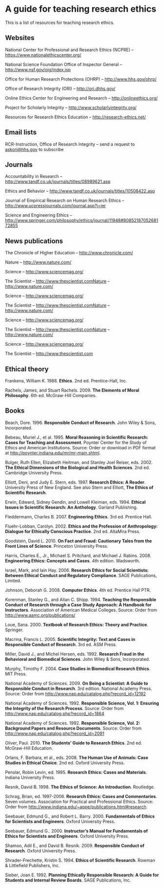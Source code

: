 # A guide for teaching research ethics

This is a list of resources for teaching research ethics.

## Websites
National Center for Professional and Research Ethics (NCPRE) – https://www.nationalethicscenter.org/

National Science Foundation Office of Inspector General – http://www.nsf.gov/oig/index.jsp

Office for Human Research Protections (OHRP) – http://www.hhs.gov/ohrp/

Office of Research Integrity (ORI) – http://ori.dhhs.gov/

Online Ethics Center for Engineering and Research – http://onlineethics.org/

Project for Scholarly Integrity – http://www.scholarlyintegrity.org/

Resources for Research Ethics Education – http://research-ethics.net/

## Email lists

RCR-Instruction, Office of Research Integrity – send a request to askori@hhs.gov to subscribe

## Journals 

Accountability in Research – http://www.tandf.co.uk/journals/titles/08989621.asp 

Ethics and Behavior – http://www.tandf.co.uk/journals/titles/10508422.asp

Journal of Empirical Research on Human Research Ethics – http://www.ucpressjournals.com/journal.asp?j=jer

Science and Engineering Ethics – http://www.springer.com/philosophy/ethics/journal/11948#8085218705268172855

## News publications

The Chronicle of Higher Education – http://www.chronicle.com/

Nature – http://www.nature.com/

Science – http://www.sciencemag.org/

The Scientist – http://www.thescientist.comNature – http://www.nature.com/

Science – http://www.sciencemag.org/

The Scientist – http://www.thescientist.comNature – http://www.nature.com/

Science – http://www.sciencemag.org/

The Scientist – http://www.thescientist.comNature – http://www.nature.com/

Science – http://www.sciencemag.org/

The Scientist – http://www.thescientist.com

## Ethical theory

Frankena, William K. 1988. __Ethics__. 2nd ed. Prentice-Hall, Inc.

Rachels, James, and Stuart Rachels. 2009. __The Elements of Moral Philosophy__. 6th ed. McGraw-Hill Companies.

## Books

Beach, Dore. 1996. __Responsible Conduct of Research__. John Wiley & Sons, Incorporated.

Bebeau, Muriel J., et al. 1995. __Moral Reasoning in Scientific Research: Cases for Teaching and Assessment__. Poynter Center for the Study of Ethics and American Institutions. Source: Order or download in PDF format at http://poynter.indiana.edu/mr/mr-main.shtml.

Bulger, Ruth Ellen, Elizabeth Heitman, and Stanley Joel Reiser, eds. 2002. __The Ethical Dimensions of the Biological and Health Sciences__. 2nd ed. Cambridge University Press.

Elliott, Deni, and Judy E. Stern, eds. 1997. __Research Ethics: A Reader__. University Press of New England. See also Stern and Elliott, __The Ethics of Scientific Research__.

Erwin, Edward, Sidney Gendin, and Lowell Kleiman, eds. 1994. __Ethical Issues in Scientific Research: An Anthology__. Garland Publishing.

Fleddermann, Charles B. 2007. __Engineering Ethics__. 3rd ed. Prentice Hall.

Fluehr-Lobban, Carolyn. 2002. __Ethics and the Profession of Anthropology: Dialogue for Ethically Conscious Practice__. 2nd ed. AltaMira Press.

Goodstein, David L. 2010. __On Fact and Fraud: Cautionary Tales from the Front Lines of Science__. Princeton University Press.

Harris, Charles E., Jr., Michael S. Pritchard, and Michael J. Rabins. 2008. __Engineering Ethics: Concepts and Cases__. 4th edition. Wadsworth.

Israel, Mark, and Iain Hay. 2006. __Research Ethics for Social Scientists: Between Ethical Conduct and Regulatory Compliance__. SAGE Publications, Limited.

Johnson, Deborah G. 2008. __Computer Ethics__. 4th ed. Prentice Hall PTR.

Korenman, Stanley G., and Allan C. Shipp. 1994. __Teaching the Responsible Conduct of Research through a Case Study Approach: A Handbook for Instructors__. Association of American Medical Colleges. Source: Order from http://www.aamc.org/publications/

Loue, Sana. 2000. __Textbook of Research Ethics: Theory and Practice__. Springer.

Macrina, Francis L. 2005. __Scientific Integrity: Text and Cases in Responsible Conduct of Research__. 3rd ed. ASM Press.

Miller, David J., and Michel Hersen, eds. 1992. __Research Fraud in the Behavioral and Biomedical Sciences__. John Wiley & Sons, Incorporated.

Murphy, Timothy F. 2004. __Case Studies in Biomedical Research Ethics__. MIT Press.

National Academy of Sciences. 2009. __On Being a Scientist: A Guide to Responsible Conduct in Research__. 3rd edition. National Academy Press. Source: Order from http://www.nap.edu/catalog.php?record_id=12192

National Academy of Sciences. 1992. __Responsible Science, Vol. 1: Ensuring the Integrity of the Research Process__. Source: Order from http://www.nap.edu/catalog.php?record_id=1864

National Academy of Sciences. 1992. __Responsible Science, Vol. 2: Background Papers and Resource Documents__. Source: Order from http://www.nap.edu/catalog.php?record_id=2091

Oliver, Paul. 2010. __The Students’ Guide to Research Ethics__. 2nd ed. McGraw-Hill Education.

Orlans, F. Barbara, et al., eds. 2008. __The Human Use of Animals: Case Studies in Ethical Choice__. 2nd ed. Oxford University Press.

Penslar, Robin Levin, ed. 1995. __Research Ethics: Cases and Materials__. Indiana University Press.

Resnik, David B. 1998. __The Ethics of Science: An Introduction__. Routledge.

Schrag, Brian, ed. 1997-2006. __Research Ethics: Cases and Commentaries__. Seven volumes. Association for Practical and Professional Ethics. Source: Order from http://www.indiana.edu/~appe/publications.html#research.

Seebauer, Edmund G., and Robert L. Barry. 2000. __Fundamentals of Ethics for Scientists and Engineers__. Oxford University Press.

Seebauer, Edmund G.. 2000. __Instructor’s Manual for Fundamentals of Ethics for Scientists and Engineers__. Oxford University Press.

Shamoo, Adil E., and David B. Resnik. 2009. __Responsible Conduct of Research__. Oxford University Press.

Shrader-Frechette, Kristin S. 1994. __Ethics of Scientific Research__. Rowman & Littlefield Publishers, Inc.

Sieber, Joan E. 1992. __Planning Ethically Responsible Research: A Guide for Students and Internal Review Boards__. SAGE Publications, Inc.
